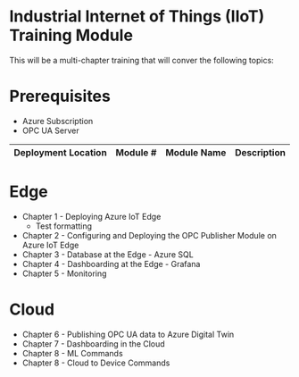 # Industrial Internet of Things (IIoT) Training Module

This will be a multi-chapter training that will conver the following topics:

# Prerequisites
- Azure Subscription
- OPC UA Server

|Deployment Location|Module #|Module Name|Description|
|-------------------|--------|-----------|-----------|



# Edge 
- Chapter 1 - Deploying Azure IoT Edge
  - Test formatting
- Chapter 2 - Configuring and Deploying the OPC Publisher Module on Azure IoT Edge
- Chapter 3 - Database at the Edge - Azure SQL
- Chapter 4 - Dashboarding at the Edge - Grafana
- Chapter 5 - Monitoring 

# Cloud 
- Chapter 6 - Publishing OPC UA data to Azure Digital Twin
- Chapter 7 - Dashboarding in the Cloud
- Chapter 8 - ML Commands
- Chapter 8 - Cloud to Device Commands
